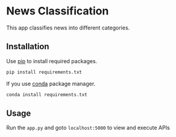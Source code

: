 # News Classification

This app classifies news into different categories.

## Installation

Use [pip](https://pip.pypa.io/en/stable/) to install required packages.

```bash
pip install requirements.txt
```
If you use [conda](https://docs.conda.io/en/latest/miniconda.html) package manager.

```bash
conda install requirements.txt
```

## Usage
Run the ```app.py``` and goto ```localhost:5000``` to view and execute APIs
